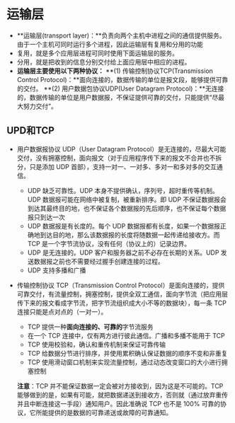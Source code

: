 # 运输层

- **运输层(transport layer)：**负责向两个主机中进程之间的通信提供服务。由于一个主机可同时运行多个进程，因此运输层有复用和分用的功能
- 复用，就是多个应用层进程可同时使用下面运输层的服务。
- 分用，就是把收到的信息分别交付给上面应用层中相应的进程。
- **运输层主要使用以下两种协议：** 
  **(1) 传输控制协议TCP(Transmission Control Protocol)：**面向连接的，数据传输的单位是报文段，能够提供可靠的交付。 
  **(2) 用户数据包协议UDP(User Datagram Protocol)：**无连接的，数据传输的单位是用户数据报，不保证提供可靠的交付，只能提供“尽最大努力交付”。

## UPD和TCP

* 用户数据报协议 UDP（User Datagram Protocol）是无连接的，尽最大可能交付，没有拥塞控制，面向报文（对于应用程序传下来的报文不合并也不拆分，只是添加 UDP 首部），支持一对一、一对多、多对一和多对多的交互通信。

  - UDP 缺乏可靠性。UDP 本身不提供确认，序列号，超时重传等机制。UDP 数据报可能在网络中被复制，被重新排序。即 UDP 不保证数据报会到达其最终目的地，也不保证各个数据报的先后顺序，也不保证每个数据报只到达一次
  - UDP 数据报是有长度的。每个 UDP 数据报都有长度，如果一个数据报正确地到达目的地，那么该数据报的长度将随数据一起传递给接收方。而 TCP 是一个字节流协议，没有任何（协议上的）记录边界。
  - UDP 是无连接的。UDP 客户和服务器之前不必存在长期的关系。UDP 发送数据报之前也不需要经过握手创建连接的过程。
  - UDP 支持多播和广播

* 传输控制协议 TCP（Transmission Control Protocol）是面向连接的，提供可靠交付，有流量控制，拥塞控制，提供全双工通信，面向字节流（把应用层传下来的报文看成字节流，把字节流组织成大小不等的数据块），每一条 TCP 连接只能是点对点的（一对一）。

  - TCP 提供一种**面向连接的、可靠的**字节流服务
  - 在一个 TCP 连接中，仅有两方进行彼此通信。广播和多播不能用于 TCP
  - TCP 使用校验和，确认和重传机制来保证可靠传输
  - TCP 给数据分节进行排序，并使用累积确认保证数据的顺序不变和非重复
  - TCP 使用滑动窗口机制来实现流量控制，通过动态改变窗口的大小进行拥塞控制

  **注意**：TCP 并不能保证数据一定会被对方接收到，因为这是不可能的。TCP 能够做到的是，如果有可能，就把数据递送到接收方，否则就（通过放弃重传并且中断连接这一手段）通知用户。因此准确说 TCP 也不是 100% 可靠的协议，它所能提供的是数据的可靠递送或故障的可靠通知。